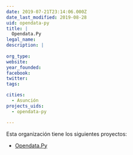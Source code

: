 ```yaml
---
date: 2019-07-21T23:14:06.000Z
date_last_modified: 2019-08-28
uid: opendata-py
title: |
  Opendata.Py
legal_name: 
description: |
  
org_type: 
website: 
year_founded: 
facebook: 
twitter: 
tags:

cities: 
  - Asunción
projects_uids:
  - opendata-py

---
```


Esta organización tiene los siguientes proyectos:

- [Opendata.Py](/proyectos/opendata-py)
